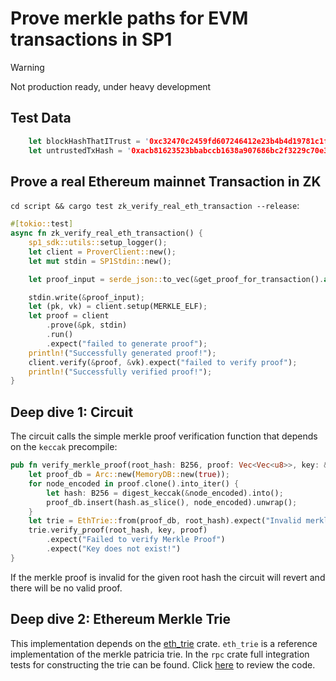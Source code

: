 # Prove merkle paths for EVM transactions in SP1

> [!WARNING]
> Not production ready, under heavy development

## Test Data
```rust
    let blockHashThatITrust = '0xc32470c2459fd607246412e23b4b4d19781c1fa24a603d47a5bc066be3b5c0af'
    let untrustedTxHash = '0xacb81623523bbabccb1638a907686bc2f3229c70e3ab51777bef0a635f3ac03f'
```

## Prove a real Ethereum mainnet Transaction in ZK

`cd script && cargo test zk_verify_real_eth_transaction --release`:

```rust
#[tokio::test]
async fn zk_verify_real_eth_transaction() {
    sp1_sdk::utils::setup_logger();
    let client = ProverClient::new();
    let mut stdin = SP1Stdin::new();

    let proof_input = serde_json::to_vec(&get_proof_for_transaction().await).unwrap();

    stdin.write(&proof_input);
    let (pk, vk) = client.setup(MERKLE_ELF);
    let proof = client
        .prove(&pk, stdin)
        .run()
        .expect("failed to generate proof");
    println!("Successfully generated proof!");
    client.verify(&proof, &vk).expect("failed to verify proof");
    println!("Successfully verified proof!");
}
```

## Deep dive 1: Circuit
The circuit calls the simple merkle proof verification function that depends on the `keccak` precompile:

```rust
pub fn verify_merkle_proof(root_hash: B256, proof: Vec<Vec<u8>>, key: &[u8]) -> Vec<u8> {
    let proof_db = Arc::new(MemoryDB::new(true));
    for node_encoded in proof.clone().into_iter() {
        let hash: B256 = digest_keccak(&node_encoded).into();
        proof_db.insert(hash.as_slice(), node_encoded).unwrap();
    }
    let trie = EthTrie::from(proof_db, root_hash).expect("Invalid merkle proof");
    trie.verify_proof(root_hash, key, proof)
        .expect("Failed to verify Merkle Proof")
        .expect("Key does not exist!")
}
```

If the merkle proof is invalid for the given root hash the circuit will revert and there will be no valid
proof.

## Deep dive 2: Ethereum Merkle Trie
This implementation depends on the [eth_trie](https://crates.io/crates/eth_trie) crate.
`eth_trie` is a reference implementation of the merkle patricia trie.
In the `rpc` crate full integration tests for constructing the trie can be found.
Click [here](https://github.com/jonas089/sp1-eth-tx/blob/master/rpc/src/lib.rs) to review the code.




